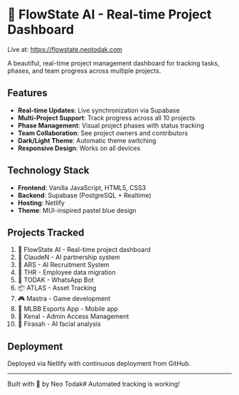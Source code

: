 # 🌊 FlowState AI - Real-time Project Dashboard

Live at: https://flowstate.neotodak.com

A beautiful, real-time project management dashboard for tracking tasks, phases, and team progress across multiple projects.

## Features

- **Real-time Updates**: Live synchronization via Supabase
- **Multi-Project Support**: Track progress across all 10 projects
- **Phase Management**: Visual project phases with status tracking
- **Team Collaboration**: See project owners and contributors
- **Dark/Light Theme**: Automatic theme switching
- **Responsive Design**: Works on all devices

## Technology Stack

- **Frontend**: Vanilla JavaScript, HTML5, CSS3
- **Backend**: Supabase (PostgreSQL + Realtime)
- **Hosting**: Netlify
- **Theme**: MUI-inspired pastel blue design

## Projects Tracked

1. 🌊 FlowState AI - Real-time project dashboard
2. 💜 ClaudeN - AI partnership system
3. 🤖 ARS - AI Recruitment System
4. 💼 THR - Employee data migration
5. 💬 TODAK - WhatsApp Bot
6. 📦 ATLAS - Asset Tracking
7. 🎮 Mastra - Game development
8. 📱 MLBB Esports App - Mobile app
9. 🏢 Kenal - Admin Access Management
10. 🔮 Firasah - AI facial analysis

## Deployment

Deployed via Netlify with continuous deployment from GitHub.

---

Built with 💜 by Neo Todak# Automated tracking is working!
